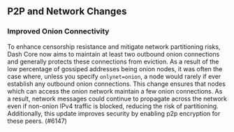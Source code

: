 P2P and Network Changes
-----------------------

### Improved Onion Connectivity

To enhance censorship resistance and mitigate network partitioning risks, Dash Core now aims to maintain at least two
outbound onion connections and generally protects these connections from eviction. As a result of the low percentage
of gossiped addresses being onion nodes, it was often the case where, unless you specify `onlynet=onion`, a node
would rarely if ever establish any outbound onion connections. This change ensures that nodes which can access the
onion network maintain a few onion connections. As a result, network messages could continue to propagate across
the network even if non-onion IPv4 traffic is blocked, reducing the risk of partitioning. Additionally, this update improves
security by enabling p2p encryption for these peers. (#6147)